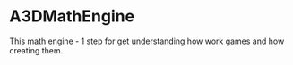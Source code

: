 # A3DMathEngine
This math engine - 1 step for get understanding how work games and how creating them.
